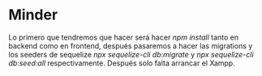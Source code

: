# Minder
Lo primero que tendremos que hacer será hacer *npm install* tanto en backend como en frontend, después pasaremos a hacer las migrations y los seeders de sequelize
*npx sequelize-cli db:migrate* y *npx sequelize-cli db:seed:all* respectivamente.
Después solo falta arrancar el Xampp.
